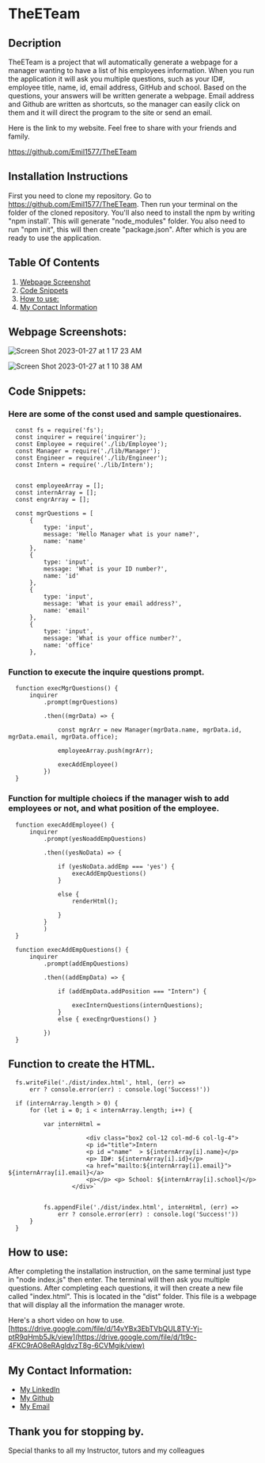 # TheETeam

## Decription

TheETeam is a project that wll automatically generate a webpage for a manager wanting to have a list of his employees information.  When you run the application it will ask you multiple questions, such as your ID#, employee title, name, id, email address, GitHub and school.  Based on the questions, your answers will be written generate a webpage. Email address and Github are written as shortcuts, so the manager can easily click on them and it will direct the program to the site or send an email. 

Here is the link to my website.  Feel free to share with your friends and family.

https://github.com/Emil1577/TheETeam

## Installation Instructions

First you need to clone my repository. Go to https://github.com/Emil1577/TheETeam. Then run your terminal on the folder of the cloned repository.  You'll also need to install the npm by writing "npm install'.  This will generate "node_modules" folder.  You also need to run "npm init", this will then create "package.json". After which is you are ready to use the application.

## Table Of Contents

1. [Webpage Screenshot](#webpage-screenshots)
2. [Code Snippets](#code-snippets)
3. [How to use:](#how-to-use)
4. [My Contact Information](#my-contact-information)

## Webpage Screenshots:

![Screen Shot 2023-01-27 at 1 17 23 AM](https://user-images.githubusercontent.com/119825000/215050845-2894856e-b835-417a-b291-685c3254f222.png)

![Screen Shot 2023-01-27 at 1 10 38 AM](https://user-images.githubusercontent.com/119825000/215050561-be0db8df-31ad-4dba-b321-8e6cb529c453.png)

## Code Snippets: 

### Here are some of the const used and sample questionaires.

      const fs = require('fs');
      const inquirer = require('inquirer');
      const Employee = require('./lib/Employee');
      const Manager = require('./lib/Manager');
      const Engineer = require('./lib/Engineer');
      const Intern = require('./lib/Intern');


      const employeeArray = [];
      const internArray = [];
      const engrArray = [];

      const mgrQuestions = [
          {
              type: 'input',
              message: 'Hello Manager what is your name?',
              name: 'name'
          },
          {
              type: 'input',
              message: 'What is your ID number?',
              name: 'id'
          },
          {
              type: 'input',
              message: 'What is your email address?',
              name: 'email'
          },
          {
              type: 'input',
              message: 'What is your office number?',
              name: 'office'
          },



    
### Function to execute the inquire questions prompt.

      function execMgrQuestions() {
          inquirer
              .prompt(mgrQuestions)

              .then((mgrData) => {

                  const mgrArr = new Manager(mgrData.name, mgrData.id, mgrData.email, mgrData.office);

                  employeeArray.push(mgrArr);

                  execAddEmployee()
              })
      }


### Function for multiple choiecs if the manager wish to add employees or not, and what position of the employee.

      function execAddEmployee() {
          inquirer
              .prompt(yesNoaddEmpQuestions)

              .then((yesNoData) => {

                  if (yesNoData.addEmp === 'yes') {
                      execAddEmpQuestions()
                  }

                  else {
                      renderHtml();

                  }
              }
              )
      }

      function execAddEmpQuestions() {
          inquirer
              .prompt(addEmpQuestions)

              .then((addEmpData) => {

                  if (addEmpData.addPosition === "Intern") {

                      execInternQuestions(internQuestions);
                  }
                  else { execEngrQuestions() }

              })
      }

## Function to create the HTML.

      fs.writeFile('./dist/index.html', html, (err) =>
          err ? console.error(err) : console.log('Success!'))

      if (internArray.length > 0) {
          for (let i = 0; i < internArray.length; i++) {

              var internHtml =
                  `
                          <div class="box2 col-12 col-md-6 col-lg-4">
                          <p id="title">Intern
                          <p id ="name"  > ${internArray[i].name}</p>
                          <p> ID#: ${internArray[i].id}</p>
                          <a href="mailto:${internArray[i].email}"> ${internArray[i].email}</a>
                          <p></p> <p> School: ${internArray[i].school}</p>
                      </div>`


              fs.appendFile('./dist/index.html', internHtml, (err) =>
                  err ? console.error(err) : console.log('Success!'))
          }
      }
      
## How to use:

After completing the installation instruction, on the same terminal just type in "node index.js" then enter. The terminal will then ask you multiple questions.  After completing each questions, it will then create a new file called "index.html". This is located in the "dist" folder.  This file is a webpage that will display all the information the manager wrote.

Here's a short video on how to use. [https://drive.google.com/file/d/14vYBx3EbTVbQUL8TV-Yj-ptR9qHmb5Jk/view](https://drive.google.com/file/d/1t9c-4FKC9rAO8eRAgIdvzT8g-6CVMgik/view)


## My Contact Information:

* [My LinkedIn](https://www.linkedin.com/in/emil-ronquillo-76832a32/)
* [My Github](https://github.com/Emil1577)
* [My Email](mailto:emilronquillo@gmail.com)

## Thank you for stopping by. 

Special thanks to all my Instructor, tutors and my colleagues

